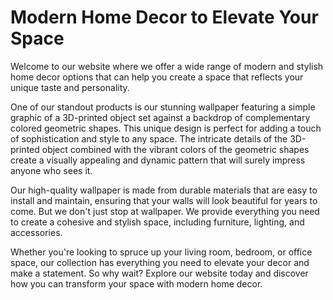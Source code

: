 <!--font:Poppins-->

# Modern Home Decor to Elevate Your Space

Welcome to our website where we offer a wide range of modern and stylish home decor options that can help you create a space that reflects your unique taste and personality. 

One of our standout products is our stunning wallpaper featuring a simple graphic of a 3D-printed object set against a backdrop of complementary colored geometric shapes. This unique design is perfect for adding a touch of sophistication and style to any space. The intricate details of the 3D-printed object combined with the vibrant colors of the geometric shapes create a visually appealing and dynamic pattern that will surely impress anyone who sees it.

Our high-quality wallpaper is made from durable materials that are easy to install and maintain, ensuring that your walls will look beautiful for years to come. But we don't just stop at wallpaper. We provide everything you need to create a cohesive and stylish space, including furniture, lighting, and accessories.

Whether you're looking to spruce up your living room, bedroom, or office space, our collection has everything you need to elevate your decor and make a statement. So why wait? Explore our website today and discover how you can transform your space with modern home decor.

<!--

Write me markdown content of website with wallpaper:

"A wallpaper with a simple graphic of a 3D-printed object, against a background of geometric shapes in complementary colors."

The header of the page should not be copy of the text but rather a real content of the website which is using this wallpaper.


---


# 3D-Printed Object Wallpaper

Welcome to our website featuring a stunning wallpaper design showcasing a simple graphic of a 3D-printed object set against a backdrop of geometric shapes in complementary colors.

This unique wallpaper is perfect for adding a touch of modernity and sophistication to any room. The intricate details of the 3D-printed object combined with the vibrant colors of the geometric shapes create a visually appealing and dynamic design that will surely impress anyone who sees it.

Our wallpaper is made from high-quality materials that are easy to install and maintain, ensuring that your walls will look beautiful for years to come. Whether you're looking to spruce up your living room, bedroom, or office space, this wallpaper is sure to make a statement.

So why wait? Order your 3D-Printed Object Wallpaper today and transform your space into a work of art!


---


Heading should not include word "wallpaper". The website should not be about the wallpaper itself, wallpaper is just a related background, rewrite whole content.


---


# Elevate Your Space with a Modern 3D-Printed Design

Transform your room into a modern masterpiece with our stunning wallpaper featuring a simple graphic of a 3D-printed object set against a backdrop of complementary colored geometric shapes. 

This unique design is perfect for adding a touch of sophistication and style to any space. The intricate details of the 3D-printed object combined with the vibrant colors of the geometric shapes create a visually appealing and dynamic pattern that will surely impress anyone who sees it.

Our high-quality wallpaper is made from durable materials that are easy to install and maintain, ensuring that your walls will look beautiful for years to come. Whether you're looking to spruce up your living room, bedroom, or office space, this wallpaper will elevate your decor and make a statement.

But our website offers more than just wallpaper. We provide a wide range of modern and stylish home decor options to help you create a space that reflects your unique taste and personality. From furniture to lighting to accessories, we have everything you need to create a space that you'll love.

So why wait? Explore our collection today and discover how you can elevate your space with a modern 3D-printed design.


---


Heading is too long, rewrite whole content.


---


# Elevate Your Space with a Modern 3D-Printed Design

Welcome to our website where we offer a wide range of modern and stylish home decor options that can help you create a space that reflects your unique taste and personality. 

One of our standout products is our stunning wallpaper featuring a simple graphic of a 3D-printed object set against a backdrop of complementary colored geometric shapes. This unique design is perfect for adding a touch of sophistication and style to any space. The intricate details of the 3D-printed object combined with the vibrant colors of the geometric shapes create a visually appealing and dynamic pattern that will surely impress anyone who sees it.

Our high-quality wallpaper is made from durable materials that are easy to install and maintain, ensuring that your walls will look beautiful for years to come. But we don't just stop at wallpaper. We provide everything you need to create a cohesive and stylish space, including furniture, lighting, and accessories.

Whether you're looking to spruce up your living room, bedroom, or office space, our collection has everything you need to elevate your decor and make a statement. So why wait? Explore our website today and discover how you can transform your space with a modern 3D-printed design.


---


Heading is too long, rewrite whole content.


---


# Modern Home Decor to Elevate Your Space

Welcome to our website where we offer a wide range of modern and stylish home decor options that can help you create a space that reflects your unique taste and personality. 

One of our standout products is our stunning wallpaper featuring a simple graphic of a 3D-printed object set against a backdrop of complementary colored geometric shapes. This unique design is perfect for adding a touch of sophistication and style to any space. The intricate details of the 3D-printed object combined with the vibrant colors of the geometric shapes create a visually appealing and dynamic pattern that will surely impress anyone who sees it.

Our high-quality wallpaper is made from durable materials that are easy to install and maintain, ensuring that your walls will look beautiful for years to come. But we don't just stop at wallpaper. We provide everything you need to create a cohesive and stylish space, including furniture, lighting, and accessories.

Whether you're looking to spruce up your living room, bedroom, or office space, our collection has everything you need to elevate your decor and make a statement. So why wait? Explore our website today and discover how you can transform your space with modern home decor.


---


Write me a Google font which is best fitting for the website.

Pick from the list:
- Alegreya
- Montserrat
- Great Vibes
- Lobster
- Poppins
- Inter
- Open Sans
- Lato
- Orbitron
- Dancing Script
- Barlow Condensed
- Futura
- IBM Plex Sans
- Exo 2
- Playfair Display
- Roboto
- Raleway


Write just the font name nothing else.


---


Poppins

-->
